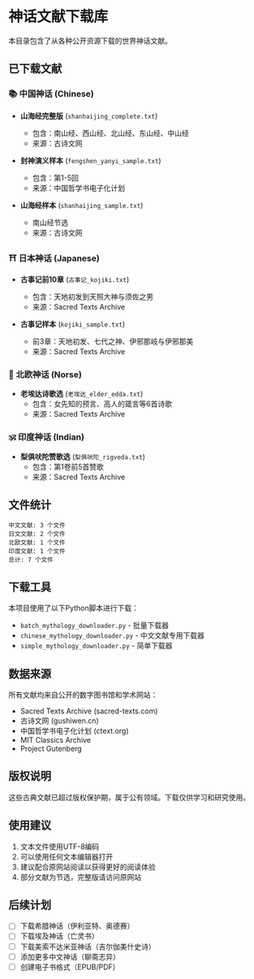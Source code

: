 # 神话文献下载库

本目录包含了从各种公开资源下载的世界神话文献。

## 已下载文献

### 📚 中国神话 (Chinese)
- **山海经完整版** (`shanhaijing_complete.txt`)
  - 包含：南山经、西山经、北山经、东山经、中山经
  - 来源：古诗文网
  
- **封神演义样本** (`fengshen_yanyi_sample.txt`)
  - 包含：第1-5回
  - 来源：中国哲学书电子化计划

- **山海经样本** (`shanhaijing_sample.txt`)
  - 南山经节选
  - 来源：古诗文网

### ⛩️ 日本神话 (Japanese)
- **古事记前10章** (`古事记_kojiki.txt`)
  - 包含：天地初发到天照大神与须佐之男
  - 来源：Sacred Texts Archive
  
- **古事记样本** (`kojiki_sample.txt`)
  - 前3章：天地初发、七代之神、伊邪那岐与伊邪那美
  - 来源：Sacred Texts Archive

### 🔨 北欧神话 (Norse)
- **老埃达诗歌选** (`老埃达_elder_edda.txt`)
  - 包含：女先知的预言、高人的箴言等6首诗歌
  - 来源：Sacred Texts Archive

### 🕉️ 印度神话 (Indian)
- **梨俱吠陀赞歌选** (`梨俱吠陀_rigveda.txt`)
  - 包含：第1卷前5首赞歌
  - 来源：Sacred Texts Archive

## 文件统计

```
中文文献: 3 个文件
日文文献: 2 个文件  
北欧文献: 1 个文件
印度文献: 1 个文件
总计: 7 个文件
```

## 下载工具

本项目使用了以下Python脚本进行下载：
- `batch_mythology_downloader.py` - 批量下载器
- `chinese_mythology_downloader.py` - 中文文献专用下载器
- `simple_mythology_downloader.py` - 简单下载器

## 数据来源

所有文献均来自公开的数字图书馆和学术网站：
- Sacred Texts Archive (sacred-texts.com)
- 古诗文网 (gushiwen.cn)
- 中国哲学书电子化计划 (ctext.org)
- MIT Classics Archive
- Project Gutenberg

## 版权说明

这些古典文献已超过版权保护期，属于公有领域。下载仅供学习和研究使用。

## 使用建议

1. 文本文件使用UTF-8编码
2. 可以使用任何文本编辑器打开
3. 建议配合原网站阅读以获得更好的阅读体验
4. 部分文献为节选，完整版请访问原网站

## 后续计划

- [ ] 下载希腊神话（伊利亚特、奥德赛）
- [ ] 下载埃及神话（亡灵书）
- [ ] 下载美索不达米亚神话（吉尔伽美什史诗）
- [ ] 添加更多中文神话（聊斋志异）
- [ ] 创建电子书格式（EPUB/PDF）